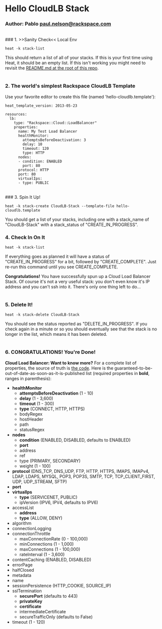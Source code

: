 # Hello CloudLB Stack
### Author: Pablo <paul.nelson@rackspace.com>
</br>
### 1. >>Sanity Check<< Local Env

```shell
heat -k stack-list
```

This should return a list of all of your stacks. If this is your first time using Heat, it should be an empty list. If this isn't working you might need to revisit the [README.md at the root of this repo](/).
</br>
</br>
### 2. The world's simplest Rackspace CloudLB Template

Use your favorite editor to create this file (named 'hello-cloudlb.template'):

```shell
heat_template_version: 2013-05-23

resources:
  lb:
    type: "Rackspace::Cloud::LoadBalancer"
    properties:
      name: My Test Load Balancer
      healthMonitor:
        attemptsBeforeDeactivation: 3
        delay: 10
        timeout: 120
        type: HTTP
      nodes:
      - condition: ENABLED
        port: 80
      protocol: HTTP
      port: 80
      virtualIps:
      - type: PUBLIC
```
</br>
### 3. Spin It Up!

```shell
heat -k stack-create CloudLB-Stack --template-file hello-cloudlb.template
```

You should get a list of your stacks, including one with a stack_name of "CloudLB-Stack" with a stack_status of "CREATE_IN_PROGRESS".
</br>
### 4. Check In On It

```shell
heat -k stack-list
```

If everything goes as planned it will have a status of "CREATE_IN_PROGRESS" for a bit, followed by "CREATE_COMPLETE". Just re-run this command until you see CREATE_COMPLETE.

__Congratulations!__ You have successfully spun up a Cloud Load Balancer Stack. Of course it's not a very useful stack: you don't even know it's IP address and you can't ssh into it. There's only one thing left to do...
</br>
</br>
### 5. Delete It!

```shell
heat -k stack-delete CloudLB-Stack
```

You should see the status reported as "DELETE_IN_PROGRESS". If you check again in a minute or so you should eventually see that the stack is no longer in the list, which means it has been deleted.
</br>
</br>
### 6. CONGRATULATIONS! You're Done!

__Cloud Load Balancer: Want to know more?__ For a complete list of properties, the source of truth is [the code](https://github.com/openstack/heat/blob/master/contrib/rackspace/heat/engine/plugins/cloud_loadbalancer.py). Here is the guaranteed-to-be-out-of-date-as-soon-as-it-is-published list (required properties in __bold__, ranges in parenthesis):

  * __healthMonitor__
    * __attemptsBeforeDeactivation__ (1 - 10)
    * __delay__ (1 - 3,600)
    * __timeout__ (1 - 300)
    * __type__ (CONNECT, HTTP, HTTPS)
    * bodyRegex
    * hostHeader
    * path
    * statusRegex
  * __nodes__
    * __condition__ (ENABLED, DISABLED, defaults to ENABLED)
    * __port__
    * address
    * ref
    * type (PRIMARY, SECONDARY)
    * weight (1 - 100)
  * __protocol__ (DNS_TCP, DNS_UDP, FTP, HTTP, HTTPS, IMAPS, IMAPv4, LDAP, LDAPS, MYSQL, POP3, POP3S, SMTP, TCP, TCP_CLIENT_FIRST, UDP, UDP_STREAM, SFTP)
  * __port__
  * __virtualIps__
    * __type__ (SERVICENET, PUBLIC)
    * ipVersion (IPV6, IPV4, defaults to IPV6)
  * accessList
    * __address__
    * __type__ (ALLOW, DENY)
  * algorithm
  * connectionLogging
  * connectionThrottle
    * maxConnectionRate (0 - 100,000)
    * minConnections (1 - 1,000)
    * maxConnections (1 - 100,000)
    * rateInterval (1 - 3,600)
  * contentCaching (ENABLED, DISABLED)
  * errorPage
  * halfClosed
  * metadata
  * name
  * sessionPersistence (HTTP_COOKIE, SOURCE_IP)
  * sslTermination
    * __securePort__ (defaults to 443)
    * __privateKey__
    * __certificate__
    * intermediateCertificate
    * secureTrafficOnly (defaults to False)
  * timeout (1 - 120)
